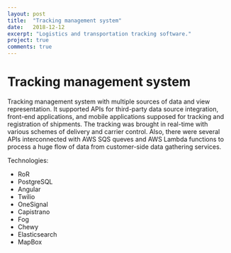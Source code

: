 ```yaml
---
layout: post
title:  "Tracking management system"
date:   2018-12-12
excerpt: "Logistics and transportation tracking software."
project: true
comments: true
---
```


# Tracking management system

Tracking management system with multiple sources of data and view
representation. It supported APIs for third-party data source integration,
 front-end applications, and mobile applications supposed for tracking and
registration of shipments. The tracking was brought in real-time with
various schemes of delivery and carrier control. Also, there were several
APIs interconnected with AWS SQS queves and AWS Lambda functions to process
a huge flow of data from customer-side data gathering services.

Technologies:
- RoR
- PostgreSQL
- Angular
- Twilio
- OneSignal
- Capistrano
- Fog
- Chewy
- Elasticsearch
- MapBox
